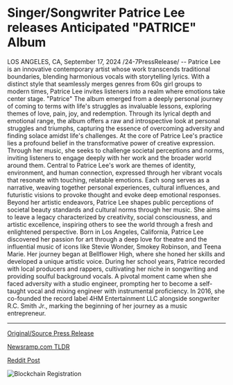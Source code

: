 # Singer/Songwriter Patrice Lee releases Anticipated "PATRICE" Album

LOS ANGELES, CA, September 17, 2024 /24-7PressRelease/ -- Patrice Lee is an innovative contemporary artist whose work transcends traditional boundaries, blending harmonious vocals with storytelling lyrics. With a distinct style that seamlessly merges genres from 60s girl groups to modern times, Patrice Lee invites listeners into a realm where emotions take center stage.  "Patrice" The album emerged from a deeply personal journey of coming to terms with life's struggles as invaluable lessons, exploring themes of love, pain, joy, and redemption. Through its lyrical depth and emotional range, the album offers a raw and introspective look at personal struggles and triumphs, capturing the essence of overcoming adversity and finding solace amidst life's challenges.  At the core of Patrice Lee's practice lies a profound belief in the transformative power of creative expression. Through her music, she seeks to challenge societal perceptions and norms, inviting listeners to engage deeply with her work and the broader world around them. Central to Patrice Lee's work are themes of identity, environment, and human connection, expressed through her vibrant vocals that resonate with touching, relatable emotions. Each song serves as a narrative, weaving together personal experiences, cultural influences, and futuristic visions to provoke thought and evoke deep emotional responses. Beyond her artistic endeavors, Patrice Lee shapes public perceptions of societal beauty standards and cultural norms through her music. She aims to leave a legacy characterized by creativity, social consciousness, and artistic excellence, inspiring others to see the world through a fresh and enlightened perspective.  Born in Los Angeles, California, Patrice Lee discovered her passion for art through a deep love for theatre and the influential music of icons like Stevie Wonder, Smokey Robinson, and Teena Marie. Her journey began at Bellflower High, where she honed her skills and developed a unique artistic voice. During her school years, Patrice recorded with local producers and rappers, cultivating her niche in songwriting and providing soulful background vocals. A pivotal moment came when she faced adversity with a studio engineer, prompting her to become a self-taught vocal and mixing engineer with instrumental proficiency. In 2016, she co-founded the record label 4HM Entertainment LLC alongside songwriter R.C. Smith Jr., marking the beginning of her journey as a music entrepreneur. 

---

[Original/Source Press Release](https://www.24-7pressrelease.com/press-release/514334/singersongwriter-patrice-lee-releases-anticipated-patrice-album)
                    

[Newsramp.com TLDR](None) 



[Reddit Post](https://www.reddit.com/r/Lifestyle_Culture/comments/1fisw4i/contemporary_artist_patrice_lee_releases_raw_and/) 



![Blockchain Registration](https://cdn.newsramp.app/24-7PressRelease/qrcode/249/17/numbwQKI.webp)